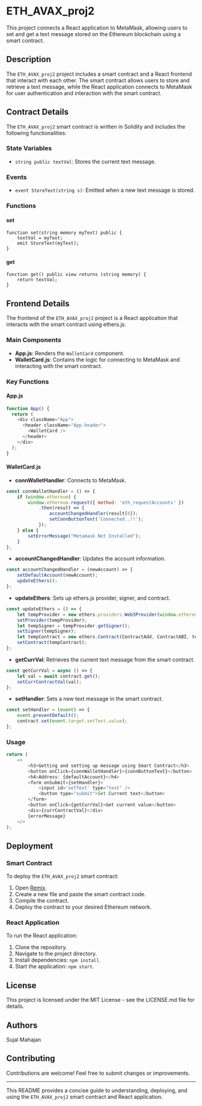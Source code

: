 # ETH_AVAX_proj2

This project connects a React application to MetaMask, allowing users to set and get a text message stored on the Ethereum blockchain using a smart contract.

## Description

The `ETH_AVAX_proj2` project includes a smart contract and a React frontend that interact with each other. The smart contract allows users to store and retrieve a text message, while the React application connects to MetaMask for user authentication and interaction with the smart contract.

## Contract Details

The `ETH_AVAX_proj2` smart contract is written in Solidity and includes the following functionalities:

### State Variables

- `string public textVal`: Stores the current text message.

### Events

- `event StoreText(string s)`: Emitted when a new text message is stored.

### Functions

#### set

```solidity
function set(string memory myText) public {
    textVal = myText;
    emit StoreText(myText);
}
```

#### get

```solidity
function get() public view returns (string memory) {
    return textVal;
}
```

## Frontend Details

The frontend of the `ETH_AVAX_proj2` project is a React application that interacts with the smart contract using ethers.js.

### Main Components

- **App.js**: Renders the `WalletCard` component.
- **WalletCard.js**: Contains the logic for connecting to MetaMask and interacting with the smart contract.

### Key Functions

#### App.js

```javascript
function App() {
  return (
    <div className="App">
      <header className="App-header">
        <WalletCard />
      </header>
    </div>
  );
}
```

#### WalletCard.js

- **connWalletHandler**: Connects to MetaMask.

```javascript
const connWalletHandler = () => {
    if (window.ethereum) {
        window.ethereum.request({ method: 'eth_requestAccounts' })
            .then(result => {
                accountChangedHandler(result[0]);
                setConnButtonText('Connected..!!');
            });
    } else {
        setErrorMessage("Metamask Not Installed");
    }
};
```

- **accountChangedHandler**: Updates the account information.

```javascript
const accountChangedHandler = (newAccount) => {
    setDefaultAccount(newAccount);
    updateEthers();
};
```

- **updateEthers**: Sets up ethers.js provider, signer, and contract.

```javascript
const updateEthers = () => {
    let tempProvider = new ethers.providers.Web3Provider(window.ethereum);
    setProvider(tempProvider);
    let tempSigner = tempProvider.getSigner();
    setSigner(tempSigner);
    let tempContract = new ethers.Contract(ContractAdd, ContractABI, tempSigner);
    setContract(tempContract);
};
```

- **getCurrVal**: Retrieves the current text message from the smart contract.

```javascript
const getCurrVal = async () => {
    let val = await contract.get();
    setCurrContractVal(val);
};
```

- **setHandler**: Sets a new text message in the smart contract.

```javascript
const setHandler = (event) => {
    event.preventDefault();
    contract.set(event.target.setText.value);
};
```

### Usage

```javascript
return (
    <>
        <h3>Getting and setting up message using Smart Contract</h3>
        <button onClick={connWalletHandler}>{connButtonText}</button>
        <h4>Address: {defaultAccount}</h4>
        <form onSubmit={setHandler}>
            <input id='setText' type="text" />
            <button type="submit">Set Current text</button>
        </form>
        <button onClick={getCurrVal}>Get current value</button>
        <div>{currContractVal}</div>
        {errorMessage}
    </>
);
```

## Deployment

### Smart Contract

To deploy the `ETH_AVAX_proj2` smart contract:

1. Open [Remix](https://remix.ethereum.org/).
2. Create a new file and paste the smart contract code.
3. Compile the contract.
4. Deploy the contract to your desired Ethereum network.

### React Application

To run the React application:

1. Clone the repository.
2. Navigate to the project directory.
3. Install dependencies: `npm install`.
4. Start the application: `npm start`.

## License

This project is licensed under the MIT License - see the LICENSE.md file for details.

## Authors

Sujal Mahajan

## Contributing

Contributions are welcome! Feel free to submit changes or improvements.

---

This README provides a concise guide to understanding, deploying, and using the `ETH_AVAX_proj2` smart contract and React application.
